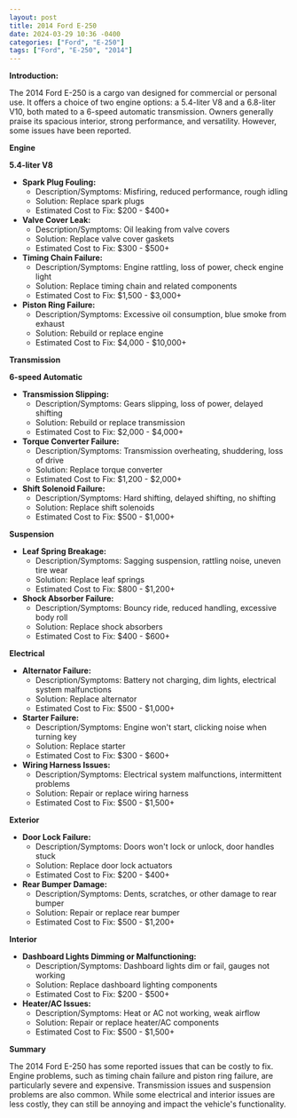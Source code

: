 ```yaml
---
layout: post
title: 2014 Ford E-250
date: 2024-03-29 10:36 -0400
categories: ["Ford", "E-250"]
tags: ["Ford", "E-250", "2014"]
---
```

**Introduction:**

The 2014 Ford E-250 is a cargo van designed for commercial or personal use. It offers a choice of two engine options: a 5.4-liter V8 and a 6.8-liter V10, both mated to a 6-speed automatic transmission. Owners generally praise its spacious interior, strong performance, and versatility. However, some issues have been reported.

**Engine**

**5.4-liter V8**

* **Spark Plug Fouling:**
    * Description/Symptoms: Misfiring, reduced performance, rough idling
    * Solution: Replace spark plugs
    * Estimated Cost to Fix: $200 - $400+
* **Valve Cover Leak:**
    * Description/Symptoms: Oil leaking from valve covers
    * Solution: Replace valve cover gaskets
    * Estimated Cost to Fix: $300 - $500+
* **Timing Chain Failure:**
    * Description/Symptoms: Engine rattling, loss of power, check engine light
    * Solution: Replace timing chain and related components
    * Estimated Cost to Fix: $1,500 - $3,000+
* **Piston Ring Failure:**
    * Description/Symptoms: Excessive oil consumption, blue smoke from exhaust
    * Solution: Rebuild or replace engine
    * Estimated Cost to Fix: $4,000 - $10,000+

**Transmission**

**6-speed Automatic**

* **Transmission Slipping:**
    * Description/Symptoms: Gears slipping, loss of power, delayed shifting
    * Solution: Rebuild or replace transmission
    * Estimated Cost to Fix: $2,000 - $4,000+
* **Torque Converter Failure:**
    * Description/Symptoms: Transmission overheating, shuddering, loss of drive
    * Solution: Replace torque converter
    * Estimated Cost to Fix: $1,200 - $2,000+
* **Shift Solenoid Failure:**
    * Description/Symptoms: Hard shifting, delayed shifting, no shifting
    * Solution: Replace shift solenoids
    * Estimated Cost to Fix: $500 - $1,000+

**Suspension**

* **Leaf Spring Breakage:**
    * Description/Symptoms: Sagging suspension, rattling noise, uneven tire wear
    * Solution: Replace leaf springs
    * Estimated Cost to Fix: $800 - $1,200+
* **Shock Absorber Failure:**
    * Description/Symptoms: Bouncy ride, reduced handling, excessive body roll
    * Solution: Replace shock absorbers
    * Estimated Cost to Fix: $400 - $600+

**Electrical**

* **Alternator Failure:**
    * Description/Symptoms: Battery not charging, dim lights, electrical system malfunctions
    * Solution: Replace alternator
    * Estimated Cost to Fix: $500 - $1,000+
* **Starter Failure:**
    * Description/Symptoms: Engine won't start, clicking noise when turning key
    * Solution: Replace starter
    * Estimated Cost to Fix: $300 - $600+
* **Wiring Harness Issues:**
    * Description/Symptoms: Electrical system malfunctions, intermittent problems
    * Solution: Repair or replace wiring harness
    * Estimated Cost to Fix: $500 - $1,500+

**Exterior**

* **Door Lock Failure:**
    * Description/Symptoms: Doors won't lock or unlock, door handles stuck
    * Solution: Replace door lock actuators
    * Estimated Cost to Fix: $200 - $400+
* **Rear Bumper Damage:**
    * Description/Symptoms: Dents, scratches, or other damage to rear bumper
    * Solution: Repair or replace rear bumper
    * Estimated Cost to Fix: $500 - $1,200+

**Interior**

* **Dashboard Lights Dimming or Malfunctioning:**
    * Description/Symptoms: Dashboard lights dim or fail, gauges not working
    * Solution: Replace dashboard lighting components
    * Estimated Cost to Fix: $200 - $500+
* **Heater/AC Issues:**
    * Description/Symptoms: Heat or AC not working, weak airflow
    * Solution: Repair or replace heater/AC components
    * Estimated Cost to Fix: $500 - $1,500+

**Summary**

The 2014 Ford E-250 has some reported issues that can be costly to fix. Engine problems, such as timing chain failure and piston ring failure, are particularly severe and expensive. Transmission issues and suspension problems are also common. While some electrical and interior issues are less costly, they can still be annoying and impact the vehicle's functionality.
